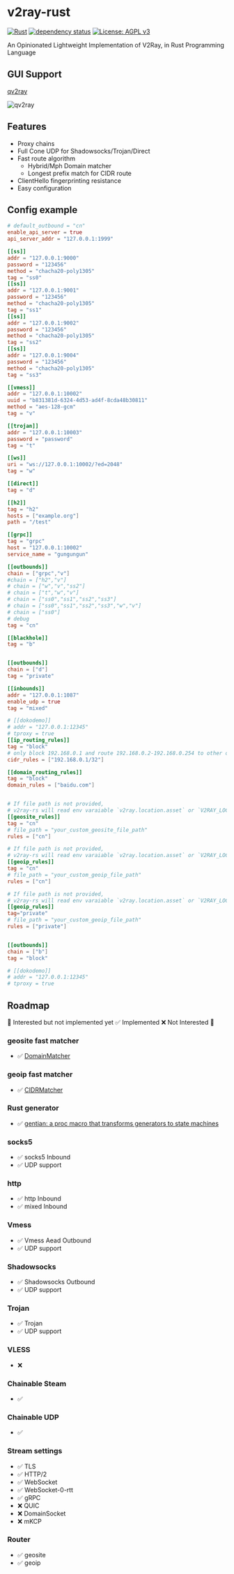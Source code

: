 # v2ray-rust
[![Rust](https://github.com/Qv2ray/v2ray-rust/actions/workflows/rust.yml/badge.svg)](https://github.com/Qv2ray/v2ray-rust/actions/workflows/rust.yml)
[![dependency status](https://deps.rs/repo/github/Qv2ray/v2ray-rust/status.svg)](https://deps.rs/repo/github/Qv2ray/v2ray-rust)
[![License: AGPL v3](https://img.shields.io/badge/License-AGPL_v3-blue.svg)](https://www.gnu.org/licenses/agpl-3.0)

An Opinionated Lightweight Implementation of V2Ray, in Rust Programming Language

## GUI Support

[qv2ray](https://github.com/Shadowsocks-NET/Qv2ray)


![qv2ray](./images/gui.png)

## Features

* Proxy chains
* Full Cone UDP for Shadowsocks/Trojan/Direct
* Fast route algorithm
  * Hybrid/Mph Domain matcher
  * Longest prefix match for CIDR route
* ClientHello fingerprinting resistance
* Easy configuration


## Config example

````toml
# default_outbound = "cn"
enable_api_server = true
api_server_addr = "127.0.0.1:1999"

[[ss]]
addr = "127.0.0.1:9000"
password = "123456"
method = "chacha20-poly1305"
tag = "ss0"
[[ss]]
addr = "127.0.0.1:9001"
password = "123456"
method = "chacha20-poly1305"
tag = "ss1"
[[ss]]
addr = "127.0.0.1:9002"
password = "123456"
method = "chacha20-poly1305"
tag = "ss2"
[[ss]]
addr = "127.0.0.1:9004"
password = "123456"
method = "chacha20-poly1305"
tag = "ss3"

[[vmess]]
addr = "127.0.0.1:10002"
uuid = "b831381d-6324-4d53-ad4f-8cda48b30811"
method = "aes-128-gcm"
tag = "v"

[[trojan]]
addr = "127.0.0.1:10003"
password = "password"
tag = "t"

[[ws]]
uri = "ws://127.0.0.1:10002/?ed=2048"
tag = "w"

[[direct]]
tag = "d"

[[h2]]
tag = "h2"
hosts = ["example.org"]
path = "/test"

[[grpc]]
tag = "grpc"
host = "127.0.0.1:10002"
service_name = "gungungun"

[[outbounds]]
chain = ["grpc","v"]
#chain = ["h2","v"]
# chain = ["w","v","ss2"]
# chain = ["t","w","v"]
# chain = ["ss0","ss1","ss2","ss3"]
# chain = ["ss0","ss1","ss2","ss3","w","v"]
# chain = ["ss0"]
# debug
tag = "cn"

[[blackhole]]
tag = "b"


[[outbounds]]
chain = ["d"]
tag = "private"

[[inbounds]]
addr = "127.0.0.1:1087"
enable_udp = true
tag = "mixed"

# [[dokodemo]]
# addr = "127.0.0.1:12345"
# tproxy = true
[[ip_routing_rules]]
tag = "block"
# only block 192.168.0.1 and route 192.168.0.2-192.168.0.254 to other outbounds
cidr_rules = ["192.168.0.1/32"]

[[domain_routing_rules]]
tag = "block"
domain_rules = ["baidu.com"]


# If file path is not provided,
# v2ray-rs will read env varaiable `v2ray.location.asset` or `V2RAY_LOCATION_ASSET` or current exe dir
[[geosite_rules]]
tag = "cn"
# file_path = "your_custom_geosite_file_path"
rules = ["cn"]

# If file path is not provided,
# v2ray-rs will read env varaiable `v2ray.location.asset` or `V2RAY_LOCATION_ASSET` or current exe dir
[[geoip_rules]]
tag = "cn"
# file_path = "your_custom_geoip_file_path"
rules = ["cn"]

# If file path is not provided,
# v2ray-rs will read env varaiable `v2ray.location.asset` or `V2RAY_LOCATION_ASSET` or current exe dir
[[geoip_rules]]
tag="private"
# file_path = "your_custom_geoip_file_path"
rules = ["private"]


[[outbounds]]
chain = ["b"]
tag = "block"

# [[dokodemo]]
# addr = "127.0.0.1:12345"
# tproxy = true
````

## Roadmap

🚧 Interested but not implemented yet ✅ Implemented ❌ Not Interested 🤔 

### geosite fast matcher
- ✅ [DomainMatcher](https://github.com/Qv2ray/DomainMatcher)

### geoip fast matcher
- ✅ [CIDRMatcher](https://github.com/Qv2ray/CIDRMatcher)

### Rust generator
- ✅ [gentian: a proc macro that transforms generators to state machines](https://crates.io/crates/gentian)

### socks5
- ✅ socks5 Inbound
- ✅ UDP support

### http
- ✅ http Inbound
- ✅ mixed Inbound

### Vmess

- ✅ Vmess Aead Outbound
- ✅ UDP support

### Shadowsocks

- ✅ Shadowsocks Outbound
- ✅ UDP support

### Trojan
- ✅ Trojan
- ✅ UDP support

### VLESS
- ❌ 

### Chainable Steam
- ✅

### Chainable UDP
- ✅

### Stream settings

- ✅ TLS
- ✅ HTTP/2
- ✅ WebSocket
- ✅ WebSocket-0-rtt
- ✅ gRPC
- ❌ QUIC
- ❌ DomainSocket
- ❌ mKCP

### Router

- ✅ geosite 
- ✅ geoip



